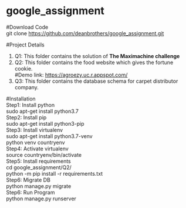 # google_assignment

#Download Code\
git clone https://github.com/deanbrothers/google_assignment.git

#Project Details
1. Q1: This folder contains the solution of <b>The Maximachine challenge</b>
2. Q2: This folder contains the food website which gives the fortune cookie.\
#Demo link: https://agroezy.uc.r.appspot.com/ 
3. Q3: This folder contains the database schema for carpet distributor company.


#Installation\
Step1: Install python\
	sudo apt-get install python3.7\
Step2: Install pip\
        sudo apt-get install python3-pip\
Step3: Install virtualenv\
        sudo apt-get install python3.7-venv\
        python venv countryenv\
Step4: Activate virtualenv\
        source countryenv/bin/activate\
Step5: Install requirements\
	cd google_assignment/Q2/\
        python -m pip install -r requirements.txt\
Step6: Migrate DB\
        python manage.py migrate\
Step6: Run Program\
        python manage.py runserver
